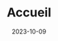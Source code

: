 ---
title: Accueil
summary: La page d'accueil du site du club.
authors:
    - Laurent Faber
date: 2023-10-09
---